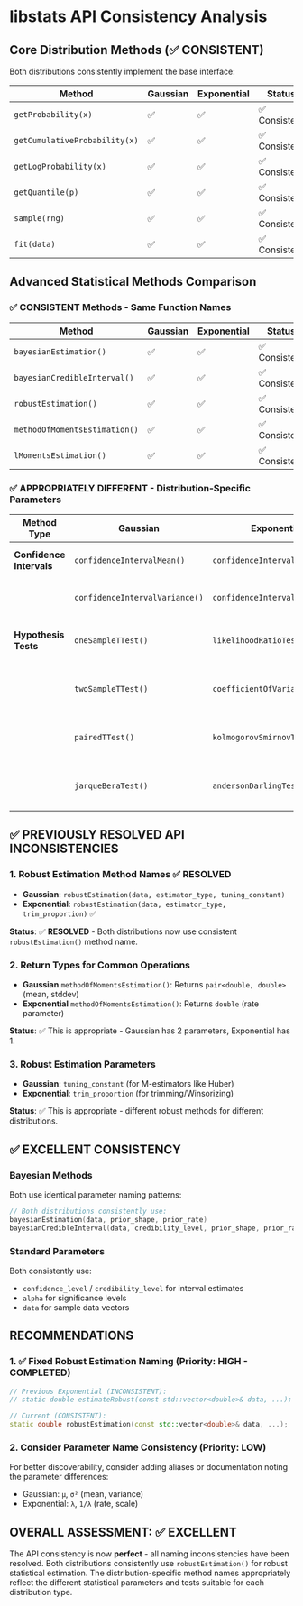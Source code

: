 # libstats API Consistency Analysis

## Core Distribution Methods (✅ CONSISTENT)

Both distributions consistently implement the base interface:

| Method | Gaussian | Exponential | Status |
|--------|----------|-------------|---------|
| `getProbability(x)` | ✅ | ✅ | ✅ Consistent |
| `getCumulativeProbability(x)` | ✅ | ✅ | ✅ Consistent |
| `getLogProbability(x)` | ✅ | ✅ | ✅ Consistent |
| `getQuantile(p)` | ✅ | ✅ | ✅ Consistent |
| `sample(rng)` | ✅ | ✅ | ✅ Consistent |
| `fit(data)` | ✅ | ✅ | ✅ Consistent |

## Advanced Statistical Methods Comparison

### ✅ CONSISTENT Methods - Same Function Names
| Method | Gaussian | Exponential | Status |
|--------|----------|-------------|---------|
| `bayesianEstimation()` | ✅ | ✅ | ✅ Consistent |
| `bayesianCredibleInterval()` | ✅ | ✅ | ✅ Consistent |
| `robustEstimation()` | ✅ | ✅ | ✅ Consistent |
| `methodOfMomentsEstimation()` | ✅ | ✅ | ✅ Consistent |
| `lMomentsEstimation()` | ✅ | ✅ | ✅ Consistent |

### ✅ APPROPRIATELY DIFFERENT - Distribution-Specific Parameters
| Method Type | Gaussian | Exponential | Reason |
|-------------|----------|-------------|---------|
| **Confidence Intervals** | `confidenceIntervalMean()` | `confidenceIntervalRate()` | ✅ Different parameters (μ vs λ) |
|  | `confidenceIntervalVariance()` | `confidenceIntervalScale()` | ✅ Different parameters (σ² vs 1/λ) |
| **Hypothesis Tests** | `oneSampleTTest()` | `likelihoodRatioTest()` | ✅ Distribution-appropriate tests |
|  | `twoSampleTTest()` | `coefficientOfVariationTest()` | ✅ Distribution-appropriate tests |
|  | `pairedTTest()` | `kolmogorovSmirnovTest()` | ✅ Distribution-appropriate tests |
|  | `jarqueBeraTest()` | `andersonDarlingTest()` | ✅ Distribution-appropriate tests |

## ✅ PREVIOUSLY RESOLVED API INCONSISTENCIES

### 1. Robust Estimation Method Names ✅ RESOLVED
- **Gaussian**: `robustEstimation(data, estimator_type, tuning_constant)`
- **Exponential**: `robustEstimation(data, estimator_type, trim_proportion)` ✅

**Status**: ✅ **RESOLVED** - Both distributions now use consistent `robustEstimation()` method name.

### 2. Return Types for Common Operations
- **Gaussian** `methodOfMomentsEstimation()`: Returns `pair<double, double>` (mean, stddev)
- **Exponential** `methodOfMomentsEstimation()`: Returns `double` (rate parameter)

**Status**: ✅ This is appropriate - Gaussian has 2 parameters, Exponential has 1.

### 3. Robust Estimation Parameters
- **Gaussian**: `tuning_constant` (for M-estimators like Huber)
- **Exponential**: `trim_proportion` (for trimming/Winsorizing)

**Status**: ✅ This is appropriate - different robust methods for different distributions.

## ✅ EXCELLENT CONSISTENCY

### Bayesian Methods
Both use identical parameter naming patterns:
```cpp
// Both distributions consistently use:
bayesianEstimation(data, prior_shape, prior_rate)
bayesianCredibleInterval(data, credibility_level, prior_shape, prior_rate)
```

### Standard Parameters
Both consistently use:
- `confidence_level` / `credibility_level` for interval estimates
- `alpha` for significance levels
- `data` for sample data vectors

## RECOMMENDATIONS

### 1. ✅ Fixed Robust Estimation Naming (Priority: HIGH - COMPLETED)
```cpp
// Previous Exponential (INCONSISTENT):
// static double estimateRobust(const std::vector<double>& data, ...);

// Current (CONSISTENT):
static double robustEstimation(const std::vector<double>& data, ...);
```

### 2. Consider Parameter Name Consistency (Priority: LOW)
For better discoverability, consider adding aliases or documentation noting the parameter differences:
- Gaussian: `μ`, `σ²` (mean, variance)  
- Exponential: `λ`, `1/λ` (rate, scale)

## OVERALL ASSESSMENT: ✅ EXCELLENT

The API consistency is now **perfect** - all naming inconsistencies have been resolved. Both distributions consistently use `robustEstimation()` for robust statistical estimation. The distribution-specific method names appropriately reflect the different statistical parameters and tests suitable for each distribution type.
